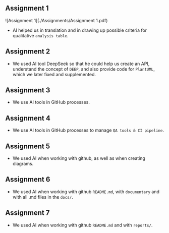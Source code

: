 ## Assignment 1
![Assignment 1](./Assignments/Assignment 1.pdf)
- AI helped us in translation and in drawing up possible criteria
for qualitative `analysis table`.

## Assignment 2
- We used AI tool DeepSeek so that he could help us create an API, understand the concept of `DEEP`,
and also provide code for `PlantUML`, which we later fixed and supplemented.

## Assignment 3
- We use AI tools in GitHub processes.

## Assignment 4
- We use AI tools in GitHub processes to manage `QA tools & CI pipeline`.

## Assignment 5
- We used AI when working with github, as well as when creating
diagrams.

## Assignment 6
- We used AI when working with github `README.md`, with `documentary` and with all .md files in the `docs/`.

## Assignment 7
- We used AI when working with github `README.md` and with `reports/`.
